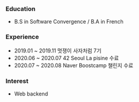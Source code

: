 ### Education
- B.S in Software Convergence / B.A in French

### Experience
- 2019.01 ~ 2019.11 멋쟁이 사자처럼 7기
- 2020.06 ~ 2020.07 42 Seoul La pisine 수료
- 2020.07 ~ 2020.08 Naver Boostcamp 챌린지 수료

### Interest
- Web backend
